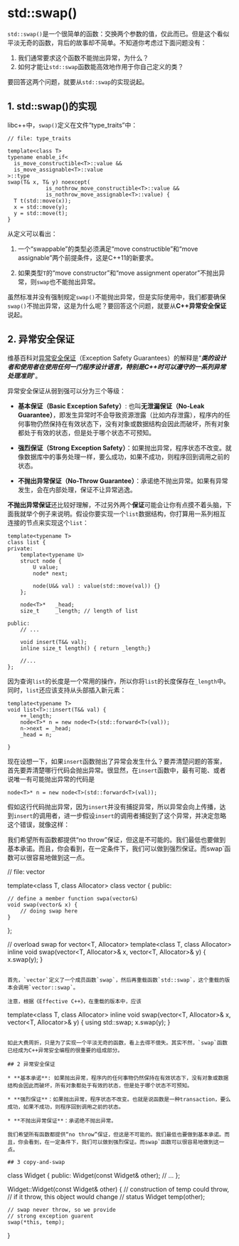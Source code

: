 # std::swap()


`std::swap()`是一个很简单的函数：交换两个参数的值，仅此而已。但是这个看似平淡无奇的函数，背后的故事却不简单。不知道你考虑过下面问题没有：

1. 我们通常要求这个函数不能抛出异常，为什么？
2. 如何才能让`std::swap`函数能高效地作用于你自己定义的类？

要回答这两个问题，就要从`std::swap`的实现说起。

## 1. std::swap()的实现

libc++中，`swap()`定义在文件“type_traits”中：

```
// file: type_traits

template<class T>
typename enable_if<
  is_move_constructible<T>::value &&
  is_move_assignable<T>::value
>::type
swap(T& x, T& y) noexcept( 
            is_nothrow_move_constructible<T>::value && 
            is_nothrow_move_assignable<T>::value) {      
  T t(std::move(x));
  x = std::move(y);
  y = std::move(t);
}
```

从定义可以看出：

1. 一个“swappable”的类型必须满足“move constructible”和“move assignable”两个前提条件，这是C++11的新要求。

2. 如果类型`T`的“move constructor”和“move assignment operator”不抛出异常，则`swap`也不能抛出异常。

虽然标准并没有强制规定`swap()`不能抛出异常，但是实际使用中，我们都要确保`swap()`不抛出异常，这是为什么呢？要回答这个问题，就要从**C++异常安全保证**说起。

## 2. 异常安全保证

维基百科对[异常安全保证](https://en.wikipedia.org/wiki/Exception_safety)（Exception Safety Guarantees）的解释是“***类的设计者和使用者在使用任何一门程序设计语言，特别是C++时可以遵守的一系列异常处理准则***”。

异常安全保证从弱到强可以分为三个等级：

* **基本保证（Basic Exception Safety）**: 也叫**无泄漏保证（No-Leak Guarantee）**，即发生异常时不会导致资源泄露（比如内存泄露），程序内的任何事物仍然保持在有效状态下，没有对象或数据结构会因此而破坏，所有对象都处于有效的状态，但是处于哪个状态不可预知。

* **强烈保证（Strong Exception Safety）**：如果抛出异常，程序状态不改变。就像数据库中的事务处理一样，要么成功，如果不成功，则程序回到调用之前的状态。

* **不抛出异常保证（No-Throw Guarantee）**：承诺绝不抛出异常。如果有异常发生，会在内部处理，保证不让异常逃逸。

**不抛出异常保证**还比较好理解，不过另外两个**保证**可能会让你有点摸不着头脑，下面我就举个例子来说明。假设你要实现一个`list`数据结构，你打算用一系列相互连接的节点来实现这个`list`：

```
template<typename T>
class list {
private:
    template<typename U>
    struct node {
        U value;
        node* next;
        
        node(U&& val) : value(std::move(val)) {}
    };
    
    node<T>*   _head;
    size_t     _length; // length of list
    
public:
    // ...
    
    void insert(T&& val);
    inline size_t length() { return _length;}
    
    //...
};
```

因为查询`list`的长度是一个常用的操作，所以你将`list`的长度保存在`_length`中。同时，`list`还应该支持从头部插入新元素：

```
template<typename T>
void list<T>::insert(T&& val) {
    ++_length;
    node<T>* n = new node<T>(std::forward<T>(val));
    n->next = _head;
    _head = n;
    
}
```

现在设想一下，如果`insert`函数抛出了异常会发生什么？要弄清楚问题的答案，首先要弄清楚哪行代码会抛出异常。很显然，在`insert`函数中，最有可能、或者说唯一有可能抛出异常的代码是

```
node<T>* n = new node<T>(std::forward<T>(val));
```

假如这行代码抛出异常，因为`insert`并没有捕捉异常，所以异常会向上传播，达到`insert`的调用者，进一步假设`insert`的调用者捕捉到了这个异常，并决定忽略这个错误，就像这样：


我们希望所有函数都提供“no throw”保证，但这是不可能的。我们最低也要做到基本承诺。而且，你会看到，在一定条件下，我们可以做到强烈保证。而swap`函数可以很容易地做到这一点。



// file: vector

template<class T, class Allocator>
class vector {
public:

    // define a member function swpa(vector&)
    void swap(vector& x) {
        // doing swap here 
    }    
};

// overload swap for vector<T, Allocator>
template<class T, class Allocator>
inline void swap(vector<T, Allocator>& x, vector<T, Allocator>& y) {
    x.swap(y);
}
```

首先，`vector`定义了一个成员函数`swap`，然后再重载函数`std::swap`，这个重载的版本会调用`vector::swap`。

注意，根据《Effective C++》，在重载的版本中，应该

```
template<class T, class Allocator>
inline void swap(vector<T, Allocator>& x, vector<T, Allocator>& y) {
    using std::swap;
    x.swap(y);
}
```

如此大费周折，只是为了实现一个平淡无奇的函数，看上去得不偿失。其实不然，`swap`函数已经成为C++异常安全编程的很重要的组成部分。

## 2 异常安全保证

* **基本承诺**: 如果抛出异常，程序内的任何事物仍然保持在有效状态下，没有对象或数据结构会因此而破坏，所有对象都处于有效的状态，但是处于哪个状态不可预知。

* **强烈保证**：如果抛出异常，程序状态不改变。也就是说函数是一种transaction，要么成功，如果不成功，则程序回到调用之前的状态。

* **不抛出异常保证**：承诺绝不抛出异常。

我们希望所有函数都提供“no throw”保证，但这是不可能的。我们最低也要做到基本承诺。而且，你会看到，在一定条件下，我们可以做到强烈保证。而swap`函数可以很容易地做到这一点。

## 3 copy-and-swap

```
class Widget {
public:
    Widget(const Widget& other);
    // ...
};

Widget::Widget(const Widget& other) {
    // construction of temp could throw,
    // if it throw, this object would change
    // status
    Widget temp(other);
    
    // swap never throw, so we provide
    // strong exception guarent
    swap(*this, temp);
}
```